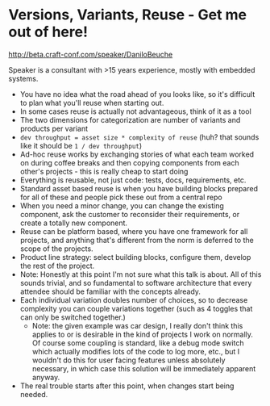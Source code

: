 # Versions, Variants, Reuse - Get me out of here!

http://beta.craft-conf.com/speaker/DaniloBeuche

Speaker is a consultant with >15 years experience, mostly with embedded
systems.

- You have no idea what the road ahead of you looks like, so it's difficult to
  plan what you'll reuse when starting out.
- In some cases reuse is actually not advantageous, think of it as a tool
- The two dimensions for categorization are number of variants and products per
  variant
- `dev throughput = asset size * complexity of reuse` (huh? that sounds like it
  should be `1 / dev throughput`)
- Ad-hoc reuse works by exchanging stories of what each team worked on during
  coffee breaks and then copying components from each other's projects - this
  is really cheap to start doing
- Everything is reusable, not just code: tests, docs, requirements, etc.
- Standard asset based reuse is when you have building blocks prepared for
  all of these and people pick these out from a central repo
- When you need a minor change, you can change the existing component, ask
  the customer to reconsider their requirements, or create a totally new
  component.
- Reuse can be platform based, where you have one framework for all projects,
  and anything that's different from the norm is deferred to the scope of the
  projects.
- Product line strategy: select building blocks, configure them, develop the
  rest of the project.
- Note: Honestly at this point I'm not sure what this talk is about. All of
  this sounds trivial, and so fundamental to software architecture that every
  attendee should be familiar with the concepts already.
- Each individual variation doubles number of choices, so to decrease
  complexity you can couple variations together (such as 4 toggles that can
  only be switched together.)
  - Note: the given example was car design, I really don't think this applies
    to or is desirable in the kind of projects I work on normally. Of course
    some coupling is standard, like a debug mode switch which actually
    modifies lots of the code to log more, etc., but I wouldn't do this for
    user facing features unless absolutely necessary, in which case this
    solution will be immediately apparent anyway.
- The real trouble starts after this point, when changes start being needed.

